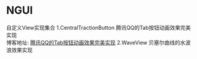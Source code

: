 # NGUI
自定义View实现集合
1.CentralTractionButton   腾讯QQ的Tab按钮动画效果完美实现   
博客地址: <a href="https://blog.csdn.net/qq_22770457/article/details/78630695">腾讯QQ的Tab按钮动画效果完美实现</a>
2.WaveView 贝塞尔曲线的水波浪效果实现
